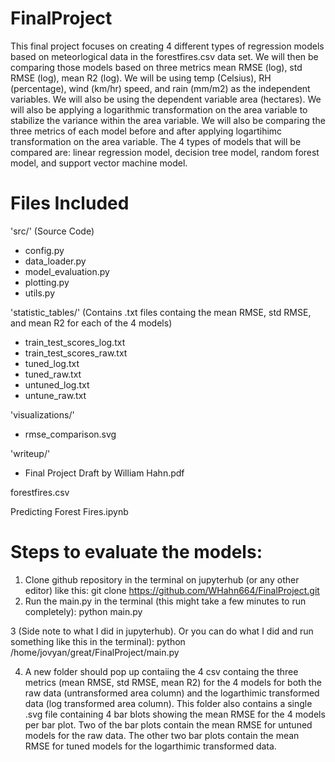 # FinalProject
This final project focuses on creating 4 different types of regression models based on meteorlogical data in the forestfires.csv data set. We will then be comparing those models based on three metrics mean RMSE (log), std RMSE (log), mean R2 (log). We will be using temp (Celsius), RH (percentage), wind (km/hr) speed, and rain (mm/m2) as the independent variables. We will also be using the dependent variable area (hectares). We will also be applying a logarithmic transformation on the area variable to stabilize the variance within the area variable. We will also be comparing the three metrics of each model before and after applying logartihimc transformation on the area variable. The 4 types of models that will be compared are: linear regression model, decision tree model, random forest model, and support vector machine model. 

# Files Included
'src/' (Source Code)

- config.py
- data_loader.py
- model_evaluation.py
- plotting.py
- utils.py

'statistic_tables/' (Contains .txt files containg the mean RMSE, std RMSE, and mean R2 for each of the 4 models)

- train_test_scores_log.txt
- train_test_scores_raw.txt
- tuned_log.txt
- tuned_raw.txt
- untuned_log.txt
- untune_raw.txt

'visualizations/'

- rmse_comparison.svg

'writeup/'

- Final Project Draft by William Hahn.pdf


forestfires.csv

Predicting Forest Fires.ipynb

# Steps to evaluate the models:

1. Clone github repository in the terminal on jupyterhub (or any other editor) like this:
git clone https://github.com/WHahn664/FinalProject.git
2. Run the main.py in the terminal (this might take a few minutes to run completely):
python main.py

3 (Side note to what I did in jupyterhub). Or you can do what I did and run something like this in the terminal):
python /home/jovyan/great/FinalProject/main.py

4. A new folder should pop up contaiing the 4 csv containg the three metrics (mean RMSE, std RMSE, mean R2) for the 4 models for both the raw data (untransformed area column) and the logarthimic transformed data (log transformed area column). This folder also contains a single .svg file containing 4 bar blots showing the mean RMSE for the 4 models per bar plot. Two of the bar plots contain the mean RMSE for untuned models for the raw data. The other two bar plots contain the mean RMSE for tuned models for the logarthimic transformed data.
